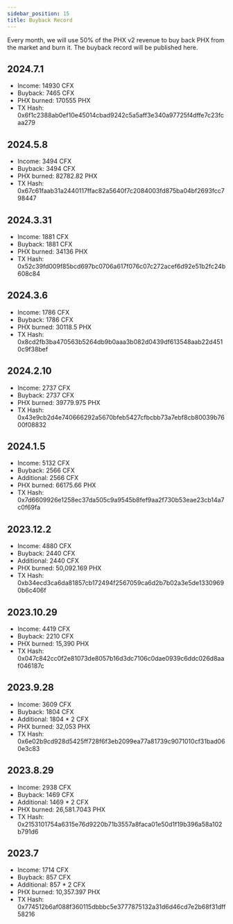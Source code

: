 ```yaml
---
sidebar_position: 15
title: Buyback Record
---
```


Every month, we will use 50% of the PHX v2 revenue to buy back PHX from the market and burn it. The buyback record will be published here.

## 2024.7.1

* Income: 14930 CFX
* Buyback: 7465 CFX
* PHX burned: 170555 PHX
* TX Hash: 0x6f1c2388ab0ef10e45014cbad9242c5a5aff3e340a97725f4dffe7c23fcaa279

## 2024.5.8

* Income: 3494 CFX
* Buyback: 3494 CFX
* PHX burned: 82782.82 PHX
* TX Hash: 0x67c61faab31a2440117ffac82a5640f7c2084003fd875ba04bf2693fcc798447

## 2024.3.31

* Income: 1881 CFX
* Buyback: 1881 CFX
* PHX burned: 34136 PHX
* TX Hash: 0x52c39fd009f85bcd697bc0706a617f076c07c272acef6d92e51b2fc24b608c84

## 2024.3.6

* Income: 1786 CFX
* Buyback: 1786 CFX
* PHX burned: 30118.5 PHX
* TX Hash: 0x8cd2fb3ba470563b5264db9b0aaa3b082d0439df613548aab22d4510c9f38bef

## 2024.2.10

* Income: 2737 CFX
* Buyback: 2737 CFX
* PHX burned: 39779.975 PHX
* TX Hash: 0x43e9cb2d4e740666292a5670bfeb5427cfbcbb73a7ebf8cb80039b7600f08832

## 2024.1.5

* Income: 5132 CFX
* Buyback: 2566 CFX
* Additional: 2566 CFX
* PHX burned: 66175.66 PHX
* TX Hash: 0x7d6609926e1258ec37da505c9a9545b8fef9aa2f730b53eae23cb14a7c0f69fa

## 2023.12.2

* Income: 4880 CFX
* Buyback: 2440 CFX
* Additional: 2440 CFX
* PHX burned: 50,092.169 PHX
* TX Hash: 0xb34ecd3ca6da81857cb172494f2567059ca6d2b7b02a3e5de13309690b6c406f

## 2023.10.29

* Income: 4419 CFX
* Buyback: 2210 CFX
* PHX burned: 15,390 PHX
* TX Hash: 0x047c842cc0f2e81073de8057b16d3dc7106c0dae0939c6ddc026d8aaf046187c

## 2023.9.28

* Income: 3609 CFX
* Buyback: 1804 CFX
* Additional: 1804 * 2 CFX
* PHX burned: 32,053 PHX
* TX Hash: 0x6e02b9cd928d5425ff728f6f3eb2099ea77a81739c9071010cf31bad060e3c83

## 2023.8.29

* Income: 2938 CFX
* Buyback: 1469 CFX
* Additional: 1469 * 2 CFX
* PHX burned: 26,581.7043 PHX
* TX Hash: 0x2153101754a6315e76d9220b71b3557a8faca01e50d1f19b396a58a102b791d6

## 2023.7

* Income: 1714 CFX
* Buyback: 857 CFX
* Additional: 857 * 2 CFX
* PHX burned: 10,357.397 PHX
* TX Hash: 0x774512b6af088f360115dbbbc5e3777875132a31d6d46cd7e2b68f31dff58216